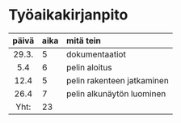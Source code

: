 # Työaikakirjanpito

| päivä | aika | mitä tein  
| :----:|:-----| :-----
| 29.3. | 5    | dokumentaatiot 
|5.4    | 6    | pelin aloitus
|12.4   | 5    | pelin rakenteen jatkaminen
|26.4   | 7    | pelin alkunäytön luominen
|Yht:   | 23    |

